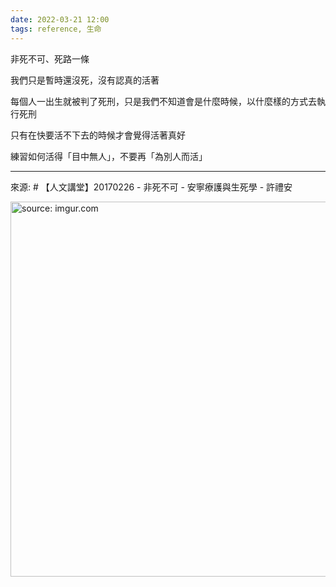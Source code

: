 ```yaml
---
date: 2022-03-21 12:00
tags: reference, 生命
---
```


非死不可、死路一條

我們只是暫時還沒死，沒有認真的活著

每個人一出生就被判了死刑，只是我們不知道會是什麼時候，以什麼樣的方式去執行死刑

只有在快要活不下去的時候才會覺得活著真好

練習如何活得「目中無人」，不要再「為別人而活」


---
來源: # 【人文講堂】20170226 - 非死不可 - 安寧療護與生死學 - 許禮安

<a href="https://imgur.com/sLhjjV1"><img src="https://i.imgur.com/sLhjjV1.jpg" title="source: imgur.com" width="600px"/></a>